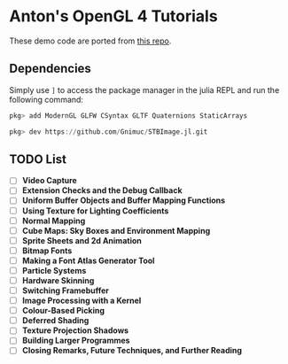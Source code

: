 # Anton's OpenGL 4 Tutorials
These demo code are ported from [this repo](https://github.com/capnramses/antons_opengl_tutorials_book).

## Dependencies
Simply use `]` to access the package manager in the julia REPL and run the following command:

```julia
pkg> add ModernGL GLFW CSyntax GLTF Quaternions StaticArrays

pkg> dev https://github.com/Gnimuc/STBImage.jl.git

```

## TODO List
- [ ] **Video Capture**
- [ ] **Extension Checks and the Debug Callback**
- [ ] **Uniform Buffer Objects and Buffer Mapping Functions**
- [ ] **Using Texture for Lighting Coefficients**
- [ ] **Normal Mapping**
- [ ] **Cube Maps: Sky Boxes and Environment Mapping**
- [ ] **Sprite Sheets and 2d Animation**
- [ ] **Bitmap Fonts**
- [ ] **Making a Font Atlas Generator Tool**
- [ ] **Particle Systems**
- [ ] **Hardware Skinning**
- [ ] **Switching Framebuffer**
- [ ] **Image Processing with a Kernel**
- [ ] **Colour-Based Picking**
- [ ] **Deferred Shading**
- [ ] **Texture Projection Shadows**
- [ ] **Building Larger Programmes**
- [ ] **Closing Remarks, Future Techniques, and Further Reading**
